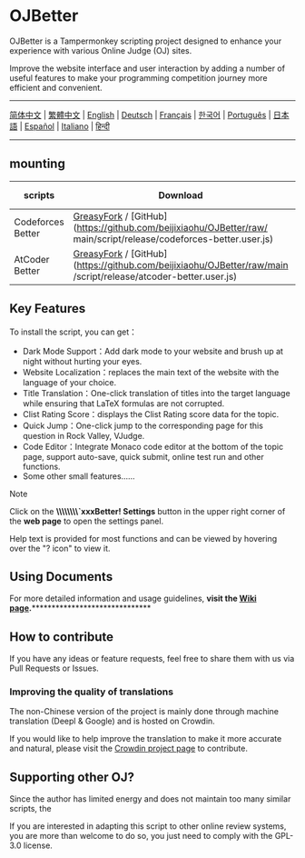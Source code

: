 # OJBetter

OJBetter is a Tampermonkey scripting project designed to enhance your experience with various Online Judge (OJ) sites.

Improve the website interface and user interaction by adding a number of useful features to make your programming competition journey more efficient and convenient.

------

[简体中文](https://github.com/beijixiaohu/OJBetter/blob/main/README.md) | [繁體中文](https://github.com/beijixiaohu/OJBetter/blob/main/i18n/zh-Hant/README.md) | [English](https://github.com/beijixiaohu/OJBetter/blob/main/i18n/en/README.md) | [Deutsch](https://github.com/beijixiaohu/OJBetter/blob/main/i18n/de/README.md) | [Français](https://github.com/beijixiaohu/OJBetter/blob/main/i18n/fr/README.md) | [한국어](https://github.com/beijixiaohu/OJBetter/blob/main/i18n/ko/README.md) | [Português](https://github.com/beijixiaohu/OJBetter/blob/main/i18n/pt/README.md) | [日本語](https://github.com/beijixiaohu/OJBetter/blob/main/i18n/ja/README.md) | [Español](https://github.com/beijixiaohu/OJBetter/blob/main/i18n/es/README.md) | [Italiano](https://github.com/beijixiaohu/OJBetter/blob/main/i18n/it/README.md) | [हिन्दी](https://github.com/beijixiaohu/OJBetter/blob/main/i18n/hi/README.md)

------

## mounting

| scripts           | Download                                                                                                                                                                                                                                                                                                                  | Beta Download                                                                                   |
| ----------------- | ------------------------------------------------------------------------------------------------------------------------------------------------------------------------------------------------------------------------------------------------------------------------------------------------------------------------- | ----------------------------------------------------------------------------------------------- |
| Codeforces Better | [GreasyFork](https://greasyfork.org/zh-CN/scripts/465777-codeforces-better) / [GitHub](https://github.com/beijixiaohu/OJBetter/raw/ main/script/release/codeforces-better.user.js) | [GitHub](https://github.com/beijixiaohu/OJBetter/raw/main/script/dev/codeforces-better.user.js) |
| AtCoder Better    | [GreasyFork](https://greasyfork.org/zh-CN/scripts/471106-atcoder-better) / [GitHub](https://github.com/beijixiaohu/OJBetter/raw/main /script/release/atcoder-better.user.js)       | [GitHub](https://github.com/beijixiaohu/OJBetter/raw/main/script/dev/atcoder-better.user.js)    |

## Key Features

To install the script, you can get：

- Dark Mode Support：Add dark mode to your website and brush up at night without hurting your eyes.
- Website Localization：replaces the main text of the website with the language of your choice.
- Title Translation：One-click translation of titles into the target language while ensuring that LaTeX formulas are not corrupted.
- Clist Rating Score：displays the Clist Rating score data for the topic.
- Quick Jump：One-click jump to the corresponding page for this question in Rock Valley, VJudge.
- Code Editor：Integrate Monaco code editor at the bottom of the topic page, support auto-save, quick submit, online test run and other functions.
- Some other small features……

> [!NOTE]
>
> Click on the **\\\\\\\\\\\\\\\\`xxxBetter! Settings** button in the upper right corner of the **web page** to open the settings panel.
>
> Help text is provided for most functions and can be viewed by hovering over the "? icon" to view it.

## Using Documents

For more detailed information and usage guidelines, **visit the [Wiki page](https://github.com/beijixiaohu/OJBetter/wiki).**\*\*\*\*\*\*\*\*\*\*\*\*\*\*\*\*\*\*\*\*\*\*\*\*\*\*\*\*\*\*

## How to contribute

If you have any ideas or feature requests, feel free to share them with us via Pull Requests or Issues.

### Improving the quality of translations

The non-Chinese version of the project is mainly done through machine translation (Deepl & Google) and is hosted on Crowdin.

If you would like to help improve the translation to make it more accurate and natural, please visit the [Crowdin project page](https://zh.crowdin.com/project/codeforcesbetter) to contribute.

## Supporting other OJ?

Since the author has limited energy and does not maintain too many similar scripts, the

If you are interested in adapting this script to other online review systems, you are more than welcome to do so, you just need to comply with the GPL-3.0 license.
